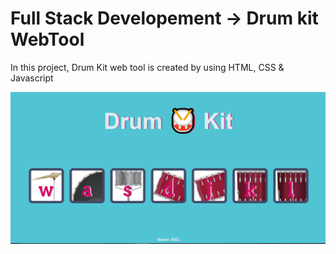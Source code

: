 # Full Stack Developement -> Drum kit WebTool

In this project, Drum Kit web tool is created by using HTML, CSS & Javascript

![Screenshot](Drum_Kit.PNG)

